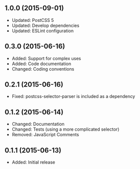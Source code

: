 ## 1.0.0 (2015-09-01)

- Updated: PostCSS 5
- Updated: Develop dependencies
- Updated: ESLint configuration

## 0.3.0 (2015-06-16)

- Added: Support for complex uses
- Added: Code documentation
- Changed: Coding conventions

## 0.2.1 (2015-06-16)

- Fixed: postcss-selector-parser is included as a dependency

## 0.1.2 (2015-06-14)

- Changed: Documentation
- Changed: Tests (using a more complicated selector)
- Removed: JavaScript Comments

## 0.1.1 (2015-06-13)

- Added: Initial release
